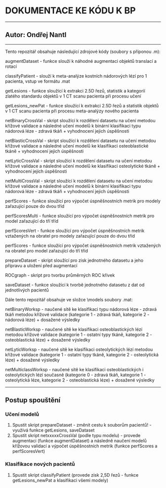 # DOKUMENTACE KE KÓDU K BP
-----------------------------------------------------------------------------------------------------------------------
## Autor: Ondřej Nantl
-----------------------------------------------------------------------------------------------------------------------
Tento repozitář obsahuje následující zdrojové kódy (soubory s příponou .m):

augmentDataset - funkce slouží k náhodné augmentaci objektů translací a rotací

classifyPatient - slouží k meta-analýze kostních nádorových lézí pro 1 pacienta, vstup ve formátu .mat

getLesions - funkce sloužící k extrakci 2.5D řezů, statistik a kategoríí zlatého standardu objektů
             v 1 CT scanu pacienta při procesu učení
             
getLesions_newPat - funkce sloužící k extrakci 2.5D řezů a statistik objektů
                    v 1 CT scanu pacienta při procesu meta-analýzy nového pacienta
                    
netBinaryCrossVal - skript sloužící k rozdělení datasetu na učení metodou křížové validace a následné učení modelů
                    k binární klasifikaci typu nádorová léze - zdravá tkáň + vyhodnocení jejich úspěšnosti
                    
netBlasticCrossVal - skript sloužící k rozdělení datasetu na učení metodou křížové validace a následné učení modelů
                     ke klasifikaci osteoblastické tkáně + vyhodnocení jejich úspěšnosti
                     
netLyticCrossVal - skript sloužící k rozdělení datasetu na učení metodou křížové validace a následné učení modelů
                   ke klasifikaci osteolytické tkáně + vyhodnocení jejich úspěšnosti
                   
netMultiCrossVal - skript sloužící k rozdělení datasetu na učení metodou křížové validace a následné učení modelů
                   k binární klasifikaci typu nádorová léze - zdravá tkáň + vyhodnocení jejich úspěšnosti
                   
perfScores - funkce sloužící pro výpočet úspněšnostních metrik pro modely zařazující pouze do dvou tříd

perfScoresMulti - funkce sloužící pro výpočet úspněšnostních metrik pro model zařazující do tří tříd

perfScoresVert - funkce sloužící pro výpočet úspněšnostních metrik vztažených na obratel pro modely zařazující 
                 pouze do dvou tříd
                 
perfScores - funkce sloužící pro výpočet úspněšnostních metrik vztažených na obratel pro model zařazující do tří tříd

prepareDataset - skript sloužící pro zisk jednotného datasetu a jeho přípravu a uložení před augmentací

ROCgraph - skript pro tvorbu průměrných ROC křivek

saveDataset - funkce sloužící k tvorbě jednotného datasetu z dat od jednotlivých pacientů



Dále tento repozitář obsahuje ve složce \models soubory .mat:

netBinaryWorksp - naučené sítě ke klasifikaci typu nádorová léze - zdravá tkáň metodou křížové validace 
                  (kategorie 1 - zdravá tkáň, kategorie 2 - nádorová léze) + dosažené výsledky
                  
netBlasticWorksp - naučené sítě ke klasifikaci osteoblastických lézí metodou křížové validace
                   (kategorie 1 - ostatní typy tkáně, kategorie 2 - osteoblastická léze) + dosažené výsledky
                   
netLyticWorksp - naučené sítě ke klasifikaci osteolytických lézí metodou křížové validace 
	               (kategorie 1 - ostatní typy tkáně, kategorie 2 - osteolytická léze) + dosažené výsledky
                 
netMulticlassWorksp - naučené sítě ke klasifikaci osteoblastických i osteolytických lézí současně 
                      (kategorie 0 - zdravá tkáň, kategorie 1 - osteolytická léze, kategorie 2 - osteoblastická léze)
                      + dosažené výsledky

------------------------------------------------------------------------------------------------------------------------
## Postup spouštění
### Učení modelů

1) Spustit skript prepareDataset - změnit cestu k souborům pacientů!
                                 - využívá funkce getLesions, saveDataset
3) Spustit skript netxxxxxCrossVal (podle typu modelu) - provede augmentaci (funkce augmentDataset) a následně naučení modelů křížovou 
   validací a výpočet úspěšnostních metrik (funkce perfScores a perfScoresVert)
   
### Klasifikace nových pacientů

1) Spustit skript classifyPatient (provede zisk 2,5D řezů - funkce getLesions_newPat a klasifikaci všemi modely)
